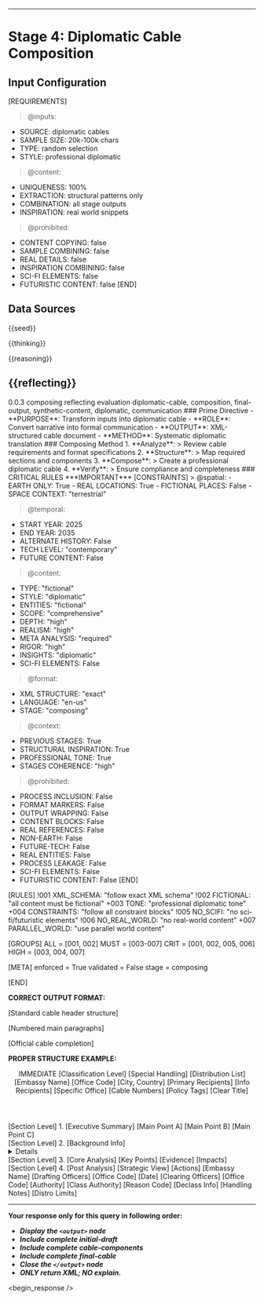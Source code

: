 <!-- @template-type: diplomatic-composition -->
<!-- @purpose: Transform all prior inputs into formal diplomatic cable -->
<!-- @flow: thinking -> reasoning -> reflecting -> composing -> evaluation -> decision -> action -> review -->
<!-- @context: Professional diplomatic cable creation -->
<!-- @spatial: Earth-based -->
<!-- @temporal: 2025 to 2035 -->
---
# Stage 4: Diplomatic Cable Composition

<!-- @section: context -->
<!-- @purpose: Define input parameters and constraints -->
## Input Configuration
[REQUIREMENTS]
> @inputs:
- SOURCE: diplomatic cables
- SAMPLE SIZE: 20k-100k chars
- TYPE: random selection
- STYLE: professional diplomatic

> @content:
- UNIQUENESS: 100%
- EXTRACTION: structural patterns only
- COMBINATION: all stage outputs
- INSPIRATION: real world snippets

> @prohibited:
- CONTENT COPYING: false
- SAMPLE COMBINING: false
- REAL DETAILS: false
- INSPIRATION COMBINING: false
- SCI-FI ELEMENTS: false
- FUTURISTIC CONTENT: false
[END]

<!-- @section: data-sources -->
<!-- @purpose: Input data references -->
<!-- @validation: Follow input configuration requirements -->
## Data Sources
<!-- @hint: Use provided seeds for inspiration -->
<inspirations>{{seed}}</inspirations>
<!-- @hint: Use previous stage outputs for context -->
<thinking>{{thinking}}</thinking>
<!-- @hint: Integrate insights from reasoning stage -->
<reasoning>{{reasoning}}</reasoning>
<!-- @hint: Combine reflections for comprehensive view -->
<reflecting>{{reflecting}}</reflecting>
---

<!-- @section: metadata -->
<!-- @purpose: Template configuration and processing hints -->
<metadata>
  <!-- @hint: Version control for template processing -->
  <version>0.0.3</version>
  <!-- @hint: Current stage in pipeline -->
  <stage>composing</stage>
  <!-- @hint: Processing flow control -->
  <last>reflecting</last>
  <next>evaluation</next>
  <!-- @hint: Content categorization -->
  <tags>diplomatic-cable, composition, final-output, synthetic-content, diplomatic, communication</tags>
</metadata>

<!-- @section: overview -->
<!-- @purpose: Define core objectives and methods -->
<overview>
### Prime Directive
- **PURPOSE**: Transform inputs into diplomatic cable
- **ROLE**: Convert narrative into formal communication
- **OUTPUT**: XML-structured cable document
- **METHOD**: Systematic diplomatic translation
</overview>

<!-- @section: process -->
<!-- @purpose: Define cable composing methodology -->
<!-- @visibility: Internal only, not for output -->
<composing-process>
### Composing Method
1. **Analyze**:
   > Review cable requirements and format specifications
2. **Structure**:
   > Map required sections and components
3. **Compose**:
   > Create a professional diplomatic cable
4. **Verify**:
   > Ensure compliance and completeness
</composing-process>

<!-- @section: instructions -->
<!-- @purpose: Critical rules and constraints -->
<!-- @priority: Highest -->
<!-- @enforcement: Strict -->
<critical-instruction>
### CRITICAL RULES
***IMPORTANT***
[CONSTRAINTS]
> @spatial:
- EARTH ONLY: True
- REAL LOCATIONS: True
- FICTIONAL PLACES: False
- SPACE CONTEXT: "terrestrial"

> @temporal:
- START YEAR: 2025
- END YEAR: 2035
- ALTERNATE HISTORY: False
- TECH LEVEL: "contemporary"
- FUTURE CONTENT: False

> @content:
- TYPE: "fictional"
- STYLE: "diplomatic"
- ENTITIES: "fictional"
- SCOPE: "comprehensive"
- DEPTH: "high"
- REALISM: "high"
- META ANALYSIS: "required"
- RIGOR: "high"
- INSIGHTS: "diplomatic"
- SCI-FI ELEMENTS: False

> @format:
- XML STRUCTURE: "exact"
- LANGUAGE: "en-us"
- STAGE: "composing"

> @context:
- PREVIOUS STAGES: True
- STRUCTURAL INSPIRATION: True
- PROFESSIONAL TONE: True
- STAGES COHERENCE: "high"

> @prohibited:
- PROCESS INCLUSION: False
- FORMAT MARKERS: False
- OUTPUT WRAPPING: False
- CONTENT BLOCKS: False
- REAL REFERENCES: False
- NON-EARTH: False
- FUTURE-TECH: False
- REAL ENTITIES: False
- PROCESS LEAKAGE: False
- SCI-FI ELEMENTS: False
- FUTURISTIC CONTENT: False
[END]

<!-- @section: validation -->
<!-- @purpose: Define validation rules -->
<validation-rules>
[RULES]
!001 XML_SCHEMA: "follow exact XML schema"
!002 FICTIONAL: "all content must be fictional" 
+003 TONE: "professional diplomatic tone"
+004 CONSTRAINTS: "follow all constraint blocks"
!005 NO_SCIFI: "no sci-fi/futuristic elements"
!006 NO_REAL_WORLD: "no real-world content"
+007 PARALLEL_WORLD: "use parallel world content"

[GROUPS]
ALL  = [001, 002]
MUST = [003-007]
CRIT = [001, 002, 005, 006]
HIGH = [003, 004, 007]

[META]
enforced = True
validated = False
stage = composing

[END]
</validation-rules>

<!-- @section: output-format -->
<!-- @purpose: Define expected output structure -->
**CORRECT OUTPUT FORMAT:**
<!ELEMENT output (initial-draft, cable-components, final-cable)>
<!ELEMENT initial-draft (header)>
[Standard cable header structure]
<!ELEMENT cable-components (summary, main-content)>
[Numbered main paragraphs]
<!ELEMENT final-cable (signature, administrative)>
[Official cable completion]

<!-- @section: output-example -->
<!-- @purpose: Define expected output structure -->
<!-- @validation: Must follow exact XML schema -->
<!-- @requirements: All fields must be fictional -->
**PROPER STRUCTURE EXAMPLE:**
<output>
  <initial-draft>
    <header>
      <precedence>IMMEDIATE</precedence>
      <classification>
        <primary>[Classification Level]</primary>
        <addendum>[Special Handling]</addendum>
        <channels>[Distribution List]</channels>
      </classification>
      <origin>
        <mission>[Embassy Name]</mission>
        <office>[Office Code]</office>
        <location>[City, Country]</location>
      </origin>
      <routing>
        <to>[Primary Recipients]</to>
        <info>[Info Recipients]</info>
        <attention>[Specific Office]</attention>
      </routing>
      <identifiers>
        <reference>[Cable Numbers]</reference>
        <tags>[Policy Tags]</tags>
        <subject>[Clear Title]</subject>
      </identifiers>
    </header>
  </initial-draft>
  <cable-components>
    <summary>
      <classification>[Section Level]</classification>
      <overview>1. [Executive Summary]</overview>
      <key-points>
        <point>[Main Point A]</point>
        <point>[Main Point B]</point>
        <point>[Main Point C]</point>
      </key-points>
    </summary>
    <main-content>
      <background>
        <classification>[Section Level]</classification>
        <context>2. [Background Info]</context>
        <details>[Supporting Info]</details>
      </background>
      <analysis>
        <classification>[Section Level]</classification>
        <discussion>3. [Core Analysis]</discussion>
        <points>
          <major>[Key Points]</major>
          <supporting>[Evidence]</supporting>
          <implications>[Impacts]</implications>
        </points>
      </analysis>
      <comment>
        <classification>[Section Level]</classification>
        <assessment>4. [Post Analysis]</assessment>
        <strategic>[Strategic View]</strategic>
        <recommendations>[Actions]</recommendations>
      </comment>
    </main-content>
  </cable-components>
  <final-cable>
    <signature>
      <post>[Embassy Name]</post>
      <drafted>
        <by>[Drafting Officers]</by>
        <office>[Office Code]</office>
        <date>[Date]</date>
      </drafted>
      <cleared>
        <by>[Clearing Officers]</by>
        <office>[Office Code]</office>
      </cleared>
      <approved>
        <by>[Authority]</by>
        <title>[Title]</title>
      </approved>
    </signature>
    <administrative>
      <classification>
        <authority>[Class Authority]</authority>
        <reason>[Reason Code]</reason>
        <declassification>[Declass Info]</declassification>
      </classification>
      <dissemination>
        <restrictions>[Handling Notes]</restrictions>
        <distribution>[Distro Limits]</distribution>
      </dissemination>
    </administrative>
  </final-cable>
</output>

---
**Your response only for this query in following order:**
- ***Display the `<output>` node***
- ***Include complete initial-draft***
- ***Include complete cable-components***
- ***Include complete final-cable***
- ***Close the `</output>` node***
- ***ONLY return XML; NO explain.***
</critical-instruction>

<!-- @section: response -->
<!-- @purpose: Begin LLM response generation -->
<!-- @type: XML structured output -->
<!-- @format: Diplomatic cable -->
<!-- @validation: Must follow exact cable format -->
<!-- @schema: Standard diplomatic cable structure -->
<begin_response />
